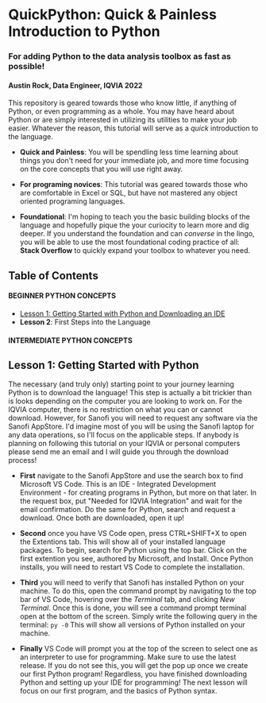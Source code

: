 # QuickPython: Quick &amp; Painless Introduction to Python
### For adding Python to the data analysis toolbox as fast as possible!

#### Austin Rock, Data Engineer, IQVIA 2022 

This repository is geared towards those who know little, if anything of Python, or even programming as a whole. You may have heard about Python or are simply interested in utilizing its utilities to make your job easier. Whatever the reason, this tutorial will serve as a *quick* introduction to the language. 

* __Quick and Painless__: You will be spendling less time learning about things you don't need for your immediate job, and more time focusing on the core concepts that you will use right away.

* __For programing novices__: This tutorial was geared towards those who are comfortable in Excel or SQL, but have not mastered any object oriented programing languages.

* __Foundational__: I'm hoping to teach you the basic building blocks of the language and hopefully pique the your curiocity to learn more and dig deeper. If you understand the foundation and can *converse* in the lingo, you will be able to use the most foundational coding practice of all: __Stack Overflow__ to quickly expand your toolbox to whatever you need. 

## Table of Contents

#### BEGINNER PYTHON CONCEPTS
* [Lesson 1: Getting Started with Python and Downloading an IDE](#lesson-1-getting-started-with-python)
* __Lesson 2__: First Steps into the Language

#### INTERMEDIATE PYTHON CONCEPTS

## Lesson 1: Getting Started with Python

The necessary (and truly only) starting point to your journey learning Python is to download the language! This step is actually a bit trickier than is looks depending on the computer you are looking to work on. For the IQVIA computer, there is no restriction on what you can or cannot download. However, for Sanofi you will need to request any software via the Sanofi AppStore. I'd imagine most of you will be using the Sanofi laptop for any data operations, so I'll focus on the applicable steps. If anybody is planning on following this tutorial on your IQVIA or personal computers please send me an email and I will guide you through the download process! 

* __First__ navigate to the Sanofi AppStore and use the search box to find Microsoft VS Code. This is an IDE - Integrated Development Environment - for creating programs in Python, but more on that later. In the request box, put "Needed for IQVIA Integration" and wait for the email confirmation. Do the same for Python, search and request a download. Once both are downloaded, open it up!

* __Second__ once you have VS Code open, press CTRL+SHIFT+X to open the Extentions tab. This will show all of your installed language packages. To begin, search for Python using the top bar. Click on the first extention you see, authored by Microsoft, and Install. Once Python installs, you will need to restart VS Code to complete the installation. 

* __Third__ you will need to verify that Sanofi has installed Python on your machine. To do this, open the command prompt by navigating to the top bar of VS Code, hovering over the *Terminal* tab, and clicking *New Terminal*. Once this is done, you will see a command prompt terminal open at the bottom of the screen. Simply write the following query in the terminal: ```py -0``` This will show all versions of Python installed on your machine. 

* __Finally__ VS Code will prompt you at the top of the screen to select one as an interpreter to use for programming. Make sure to use the latest release. If you do not see this, you will get the pop up once we create our first Python program! Regardless, you have finished downloading Python and setting up your IDE for programming! The next lesson will focus on our first program, and the basics of Python syntax.
